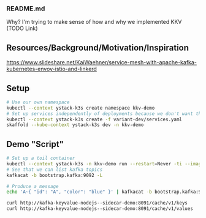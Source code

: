 ### README.md

Why? I'm trying to make sense of how and why we implemented KKV (TODO Link)

## Resources/Background/Motivation/Inspiration
https://www.slideshare.net/KaiWaehner/service-mesh-with-apache-kafka-kubernetes-envoy-istio-and-linkerd

## Setup

```sh
# Use our own namespace
kubectl --context ystack-k3s create namespace kkv-demo
# Set up services independently of deployments because we don't want them deleted during the development-loop
kubectl --context ystack-k3s create -f variant-dev/services.yaml
skaffold --kube-context ystack-k3s dev -n kkv-demo
```

## Demo "Script"

```sh
# Set up a toil container
kubectl --context ystack-k3s -n kkv-demo run --restart=Never -ti --image yolean/toil@sha256:82c8cc8d082f40753d2e409a670e1dc34455b0e2143adff285cc4102b1326d11 toil
# See that we can list kafka topics
kafkacat -b bootstrap.kafka:9092 -L

# Produce a message
echo 'A~{ "id": "A", "color": "blue" }' | kafkacat -b bootstrap.kafka:9092 -t sidecar-demo -P -K "~"

curl http://kafka-keyvalue-nodejs--sidecar-demo:8091/cache/v1/keys
curl http://kafka-keyvalue-nodejs--sidecar-demo:8091/cache/v1/values
```